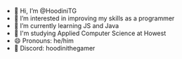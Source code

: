 - 👋 Hi, I’m @HoodiniTG
- 👀 I’m interested in improving my skills as a programmer
- 🌱 I’m currently learning JS and Java
- 🏫 I'm studying Applied Computer Science at Howest
- 😄 Pronouns: he/him
- 💬 Discord: hoodinithegamer

<!---
HoodiniTG/HoodiniTG is a ✨ special ✨ repository because its `README.md` (this file) appears on your GitHub profile.
You can click the Preview link to take a look at your changes.
--->

